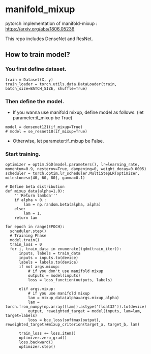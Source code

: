 # manifold_mixup
pytorch implementation of manifold-mixup : https://arxiv.org/abs/1806.05236

This repo includes DenseNet and ResNet.


## How to train model?

### You first define dataset.
```
train = Dataset(X, y)
train_loader = torch.utils.data.DataLoader(train, batch_size=BATCH_SIZE, shuffle=True)
```
### Then define the model.
- If you wanna use manifold mixup, define model as follows. (let parameter:if_mixup be True)  
```
model = densenet121(if_mixup=True)
# model = se_resnet18(if_mixup=True)
```
- Otherwise, let parameter:if_mixup be False.

### Start training.
```
optimizer = optim.SGD(model.parameters(), lr=learning_rate, momentum=0.9, nesterov=True, dampening=0, weight_decay=0.0005)
scheduler = torch.optim.lr_scheduler.MultiStepLR(optimizer, milestones=[40, 60, 80], gamma=0.1)

# Define beta distribution
def mixup_data(alpha=1.0):
    '''Return lambda'''
    if alpha > 0.:
        lam = np.random.beta(alpha, alpha)
    else:
        lam = 1.
    return lam

for epoch in range(EPOCH):
  scheduler.step()
  # Training Phase
  model.train()
  train_loss = 0
  for i, train_data in enumerate(tqdm(train_iter)):
      inputs, labels = train_data
      inputs = inputs.to(device)
      labels = labels.to(device)
      if not args.mixup:
          # if you don't use manifold mixup
          outputs = model(inputs)
          loss = loss_function(outputs, labels)

      elif args.mixup:
          # if you use manifold mixup
          lam = mixup_data(alpha=args.mixup_alpha)
          lam = torch.from_numpy(np.array([lam]).astype('float32')).to(device)
          output, reweighted_target = model(inputs, lam=lam, target=labels)
          loss = bce_loss(softmax(output), reweighted_target)#mixup_criterion(target_a, target_b, lam)

      train_loss += loss.item()
      optimizer.zero_grad()
      loss.backward()
      optimizer.step()
```
